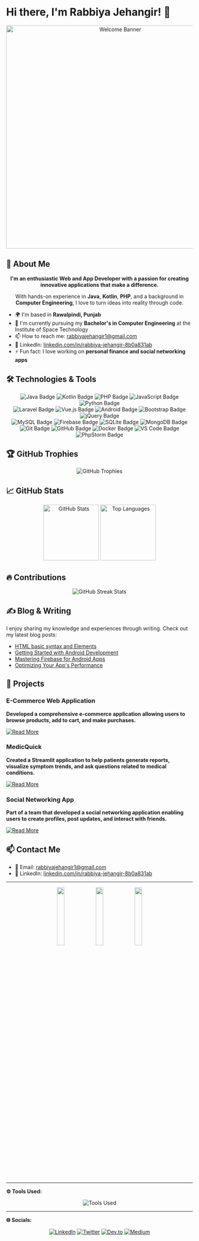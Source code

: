 # Hi there, I'm Rabbiya Jehangir! 👋

<div align="center">
  <img src="https://media.giphy.com/media/3o7qE1YN7aBOFPRw8E/giphy.gif" alt="Welcome Banner" width="600"/>
</div>

## 🚀 About Me

<div align="center">
  <p>
    <strong>I'm an enthusiastic Web and App Developer with a passion for creating innovative applications that make a difference.</strong>
  </p>
  <p>
    With hands-on experience in <b>Java</b>, <b>Kotlin</b>, <b>PHP</b>, and a background in <b>Computer Engineering</b>, I love to turn ideas into reality through code.
  </p>
</div>

- 🌍 I'm based in **Rawalpindi, Punjab**
- 🏫 I'm currently pursuing my **Bachelor's in Computer Engineering** at the Institute of Space Technology
- 📫 How to reach me: [rabbiyajehangir1@gmail.com](mailto:rabbiyajehangir1@gmail.com)
- 💼 LinkedIn: [linkedin.com/in/rabbiya-jehangir-8b0a831ab](https://www.linkedin.com/in/rabbiya-jehangir-8b0a831ab)
- ⚡ Fun fact: I love working on **personal finance and social networking apps**

## 🛠️ Technologies & Tools

<div align="center">
  <img src="https://img.shields.io/badge/Java-ED8B00?style=for-the-badge&logo=java&logoColor=white" alt="Java Badge"/>
  <img src="https://img.shields.io/badge/Kotlin-0095D5?style=for-the-badge&logo=kotlin&logoColor=white" alt="Kotlin Badge"/>
  <img src="https://img.shields.io/badge/PHP-777BB4?style=for-the-badge&logo=php&logoColor=white" alt="PHP Badge"/>
  <img src="https://img.shields.io/badge/JavaScript-F7DF1E?style=for-the-badge&logo=javascript&logoColor=black" alt="JavaScript Badge"/>
  <img src="https://img.shields.io/badge/Python-3776AB?style=for-the-badge&logo=python&logoColor=white" alt="Python Badge"/>
</div>

<div align="center">
  <img src="https://img.shields.io/badge/Laravel-FF2D20?style=for-the-badge&logo=laravel&logoColor=white" alt="Laravel Badge"/>
  <img src="https://img.shields.io/badge/Vue.js-35495E?style=for-the-badge&logo=vue.js&logoColor=4FC08D" alt="Vue.js Badge"/>
  <img src="https://img.shields.io/badge/Android-3DDC84?style=for-the-badge&logo=android&logoColor=white" alt="Android Badge"/>
  <img src="https://img.shields.io/badge/Bootstrap-563D7C?style=for-the-badge&logo=bootstrap&logoColor=white" alt="Bootstrap Badge"/>
  <img src="https://img.shields.io/badge/jQuery-0769AD?style=for-the-badge&logo=jquery&logoColor=white" alt="jQuery Badge"/>
</div>

<div align="center">
  <img src="https://img.shields.io/badge/MySQL-4479A1?style=for-the-badge&logo=mysql&logoColor=white" alt="MySQL Badge"/>
  <img src="https://img.shields.io/badge/Firebase-FFCA28?style=for-the-badge&logo=firebase&logoColor=black" alt="Firebase Badge"/>
  <img src="https://img.shields.io/badge/SQLite-003B57?style=for-the-badge&logo=sqlite&logoColor=white" alt="SQLite Badge"/>
  <img src="https://img.shields.io/badge/MongoDB-47A248?style=for-the-badge&logo=mongodb&logoColor=white" alt="MongoDB Badge"/>
</div>

<div align="center">
  <img src="https://img.shields.io/badge/Git-F05032?style=for-the-badge&logo=git&logoColor=white" alt="Git Badge"/>
  <img src="https://img.shields.io/badge/GitHub-181717?style=for-the-badge&logo=github&logoColor=white" alt="GitHub Badge"/>
  <img src="https://img.shields.io/badge/Docker-2496ED?style=for-the-badge&logo=docker&logoColor=white" alt="Docker Badge"/>
  <img src="https://img.shields.io/badge/VS%20Code-007ACC?style=for-the-badge&logo=visual-studio-code&logoColor=white" alt="VS Code Badge"/>
  <img src="https://img.shields.io/badge/PhpStorm-000000?style=for-the-badge&logo=phpstorm&logoColor=white" alt="PhpStorm Badge"/>
</div>

## 🏆 GitHub Trophies

<div align="center">
  <img src="https://github-profile-trophy.vercel.app/?username=rabiyajeh&theme=radical&no-frame=true&margin-w=15&margin-h=15" alt="GitHub Trophies"/>
</div>

## 📈 GitHub Stats

<div align="center">
  <img height="150em" src="https://github-readme-stats.vercel.app/api?username=rabiyajeh&show_icons=true&theme=radical&include_all_commits=true&count_private=true" alt="GitHub Stats"/>
  <img height="150em" src="https://github-readme-stats.vercel.app/api/top-langs/?username=rabiyajeh&layout=compact&langs_count=7&theme=radical" alt="Top Languages"/>
</div>

## 🔥 Contributions

<div align="center">
  <img src="https://github-readme-streak-stats.herokuapp.com/?user=rabiyajeh&theme=radical&hide_border=true" alt="GitHub Streak Stats"/>
</div>

## ✍️ Blog & Writing

I enjoy sharing my knowledge and experiences through writing. Check out my latest blog posts:

- [HTML basic syntax and Elements](https://learn-frontenddev.blogspot.com/2022/08/html-basic-syntax-and-elements.html)
- [Getting Started with Android Development](https://learn-frontenddev.blogspot.com/2024/07/getting-started-with-android-development.html)
- [Mastering Firebase for Android Apps](https://learn-frontenddev.blogspot.com/2024/07/mastering-firebase-for-android-apps.html)
- [Optimizing Your App's Performance](#)

## 💼 Projects

### E-Commerce Web Application

**Developed a comprehensive e-commerce application allowing users to browse products, add to cart, and make purchases.**

[![Read More](https://img.shields.io/badge/Read%20More-%23000000.svg?style=for-the-badge&logo=firefox&logoColor=white)](https://github.com/rabiyajeh/Laravel-Ecommerce_App)

### MedicQuick

**Created a Streamlit application to help patients generate reports, visualize symptom trends, and ask questions related to medical conditions.**

[![Read More](https://img.shields.io/badge/Read%20More-%23000000.svg?style=for-the-badge&logo=firefox&logoColor=white)](https://github.com/rabiyajeh/Falcon-Hackathon-Healthcare-app)

### Social Networking App

**Part of a team that developed a social networking application enabling users to create profiles, post updates, and interact with friends.**

[![Read More](https://img.shields.io/badge/Read%20More-%23000000.svg?style=for-the-badge&logo=firefox&logoColor=white)](#)

## 📫 Contact Me

- 📧 Email: [rabbiyajehangir1@gmail.com](mailto:rabbiyajehangir1@gmail.com)
- 💼 LinkedIn: [linkedin.com/in/rabbiya-jehangir-8b0a831ab](https://www.linkedin.com/in/rabbiya-jehangir-8b0a831ab)

---



<div align="center">
  <img src="https://media.giphy.com/media/jpVnC65DmYeyRL4LHS/giphy.gif" width="20%"> <img src="https://media.giphy.com/media/jpVnC65DmYeyRL4LHS/giphy.gif" width="20%"> <img src="https://media.giphy.com/media/jpVnC65DmYeyRL4LHS/giphy.gif" width="20%"> 
</div>

---

**⚙️ Tools Used:**

<div align="center">
  <img src="https://skillicons.dev/icons?i=linux,git,github,vscode,docker,kubernetes,phpstorm,idea,atom,spring,maven,gradle,aws,gcp,heroku&theme=light" alt="Tools Used" />
</div>



---

**🌐 Socials:**

<div align="center">
  <a href="https://www.linkedin.com/in/rabbiya-jehangir-8b0a831ab" target="_blank"><img src="https://img.shields.io/badge/-LinkedIn-0077B5?style=for-the-badge&logo=linkedin&logoColor=white" alt="LinkedIn"></a>
  <a href="https://twitter.com/rabiyajeh" target="_blank"><img src="https://img.shields.io/badge/-Twitter-1DA1F2?style=for-the-badge&logo=twitter&logoColor=white" alt="Twitter"></a>
  <a href="https://dev.to/rabiyajeh" target="_blank"><img src="https://img.shields.io/badge/-dev.to-0A0A0A?style=for-the-badge&logo=dev.to&logoColor=white" alt="Dev.to"></a>
  <a href="https://medium.com/@rabiyajeh" target="_blank"><img src="https://img.shields.io/badge/-Medium-000000?style=for-the-badge&logo=medium&logoColor=white" alt="Medium"></a>
</div>

